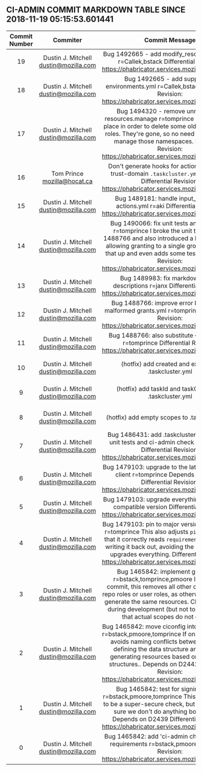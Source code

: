 ## CI-ADMIN COMMIT MARKDOWN TABLE SINCE 2018-11-19 05:15:53.601441

| Commit Number | Commiter | Commit Message | Node | Date | 
|:---:|:----:|:----------------------------------:|:------:|:----:| 
|19|Dustin J. Mitchell <dustin@mozilla.com>|Bug 1492665 - add modify_resources support r=Callek,bstack  Differential Revision: https://phabricator.services.mozilla.com/D6933|99d859a7a6551c356bee6b28ab7b1dd83375e4df|2018-10-22 20:52:14
|18|Dustin J. Mitchell <dustin@mozilla.com>|Bug 1492665 - add support for environments.yml r=Callek,bstack  Differential Revision: https://phabricator.services.mozilla.com/D6932|241f75b5d808eb696498a9779e959bcf5ea6ed8b|2018-10-22 20:52:13
|17|Dustin J. Mitchell <dustin@mozilla.com>|Bug 1494320 - remove unnecessary resources.manage r=tomprince  These were in place in order to delete some old, now-unused roles.  They're gone, so no need to continue to manage those namespaces.  Differential Revision: https://phabricator.services.mozilla.com/D9166|d1796b61fbd0779e30b9a2226db7152c00772870|2018-10-19 06:02:08
|16|Tom Prince <mozilla@hocat.ca>|Don't generate hooks for actions with cross trust-domain `.taskcluster.yml`s; r=dustin  Differential Revision: https://phabricator.services.mozilla.com/D6858|9d35e153d813a1a68238d8af2e19a13957c2a3be|2018-09-26 05:48:44
|15|Dustin J. Mitchell <dustin@mozilla.com>|Bug 1489181: handle input_schema in actions.yml r=aki  Differential Revision: https://phabricator.services.mozilla.com/D5683|c88ca415a1c6259a6b3cea1a40523426bad9690e|2018-09-12 21:07:53
|14|Dustin J. Mitchell <dustin@mozilla.com>|Bug 1490066: fix unit tests and add a few r=tomprince  I broke the unit tests in bug 1488766 and also introduced a bug (no longer allowing granting to a single group); this fixes that up and even adds some tests.  Differential Revision: https://phabricator.services.mozilla.com/D5464|edad9f8f78d42bc547c1f684b0f9dc116ccbd00a|2018-09-11 20:47:09
|13|Dustin J. Mitchell <dustin@mozilla.com>|Bug 1489983: fix markdown link in descriptions r=janx  Differential Revision: https://phabricator.services.mozilla.com/D5430|5b8819a7b072b15f545cc1025efff61bb4ea98b5|2018-09-10 17:31:22
|12|Dustin J. Mitchell <dustin@mozilla.com>|Bug 1488766: improve error handling for malformed grants.yml r=tomprince  Differential Revision: https://phabricator.services.mozilla.com/D5158|135f264d65d29a2916d27b3947d78b16dd261af5|2018-09-07 22:40:00
|11|Dustin J. Mitchell <dustin@mozilla.com>|Bug 1488766: also substitute {hgmo_path} r=tomprince  Differential Revision: https://phabricator.services.mozilla.com/D5155|95397719f02d073284645ee8613189efd811694a|2018-09-07 22:39:52
|10|Dustin J. Mitchell <dustin@mozilla.com>|(hotfix) add created and expires to .taskcluster.yml|559c3f6fd3291e3061771741b4f2a82ee50ef7d7|2018-09-06 01:14:03
|9|Dustin J. Mitchell <dustin@mozilla.com>|(hotfix) add taskId and taskGroupid to .taskcluster.yml|a7d020a0ad133bdf9c49029f914178650dcd730e|2018-09-06 01:12:25
|8|Dustin J. Mitchell <dustin@mozilla.com>|(hotfix) add empty scopes to .taskcluster.yml|6e5f123d07c9df63748baa5fb7c5fbb41926cf8a|2018-09-06 01:05:03
|7|Dustin J. Mitchell <dustin@mozilla.com>|Bug 1486431: add .taskcluster.yml, running unit tests and ci-admin check r=tomprince  Differential Revision: https://phabricator.services.mozilla.com/D5063|f15c251a51bf42407ae4274b18a4e7a2780a6865|2018-09-06 00:10:40
|6|Dustin J. Mitchell <dustin@mozilla.com>|Bug 1479103: upgrade to the latest taskcluster client r=tomprince  Depends on D4244  Differential Revision: https://phabricator.services.mozilla.com/D4246|2a84daadfd6e6cacd84d1a8759946729ab61016c|2018-09-05 22:37:23
|5|Dustin J. Mitchell <dustin@mozilla.com>|Bug 1479103: upgrade everything to the latest compatible version  Differential Revision: https://phabricator.services.mozilla.com/D4244|e917ceff76e4e73d611f93ab409ac7baf3c4536e|2018-09-05 22:29:06
|4|Dustin J. Mitchell <dustin@mozilla.com>|Bug 1479103: pin to major versions in setup.py r=tomprince  This also adjusts `pipupdate.sh` so that it correctly reads `requirements.txt` before writing it back out, avoiding the issue where it upgrades everything.  Differential Revision: https://phabricator.services.mozilla.com/D4243|871ead5583b0090825f91c210e22e43122037b3b|2018-09-05 22:33:23
|3|Dustin J. Mitchell <dustin@mozilla.com>|Bug 1465842: implement grants.yml; r=bstack,tomprince,pmoore  In the same commit, this removes all other code that sets repo roles or user roles, as otherwise they try to generate the same resources.  Checks in place during development (but not to land) ensure that actual scopes do not change.|e8c729ab1b1584b0212c52795c8ae14cf5a87c8d|2018-07-25 00:59:31
|2|Dustin J. Mitchell <dustin@mozilla.com>|Bug 1465842: move ciconfig into sub-modules r=bstack,pmoore,tomprince  If only because this avoids naming conflicts between modules defining the data structure and modules generating resources based on those data structures..  Depends on D2442  Differential Revision: https://phabricator.services.mozilla.com/D2443|ee3a60eba89f4822473f2911690e62c07ced6ef0|2018-08-30 15:27:49
|1|Dustin J. Mitchell <dustin@mozilla.com>|Bug 1465842: test for signing scopes r=bstack,pmoore,tomprince  This is never going to be a super-secure check, but will help make sure we don't do anything boneheaded.  Depends on D2439  Differential Revision: https://phabricator.services.mozilla.com/D2440|172a91b213c3ce8af44e0141213a9c8fa7f74593|2018-08-29 21:29:20
|0|Dustin J. Mitchell <dustin@mozilla.com>|Bug 1465842: add 'ci-admin check', upgrade requirements r=bstack,pmoore  Differential Revision: https://phabricator.services.mozilla.com/D2439|db811713c8927f729779d3d00271fbf66cd2c006|2018-08-27 22:03:14


